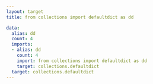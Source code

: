 ```yaml
---
layout: target
title: from collections import defaultdict as dd

data:
  alias: dd
  count: 4
  imports:
  - alias: dd
    count: 4
    import: from collections import defaultdict as dd
    target: collections.defaultdict
  target: collections.defaultdict
---
```

